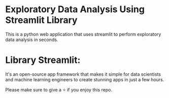 # Exploratory Data Analysis Using Streamlit Library

This is a python web application that uses streamlit to perform exploratory data analysis in seconds.

# Library Streamlit: 
It's an open-source app framework that makes it simple for data scientists and machine learning engineers to create stunning apps in just a few hours.



Please make sure to give a ⭐  if you enjoy this repo.
